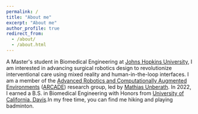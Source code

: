 ```yaml
---
permalink: /
title: "About me"
excerpt: "About me"
author_profile: true
redirect_from: 
  - /about/
  - /about.html
---
```


A Master's student in Biomedical Engineering at [Johns Hopkins University](https://www.bme.jhu.edu/), I am interested in advancing surgical robotics design to revolutionize interventional care using mixed reality and human-in-the-loop interfaces. I am a member of the [Advanced Robotics and Computationally Augmented Environments](https://arcade.cs.jhu.edu/) ([ARCADE](https://arcade.cs.jhu.edu/)) research group, led by [Mathias Unberath](https://mathiasunberath.github.io). In 2022, I earned a B.S. in Biomedical Engineering with Honors from [University of California, Davis](https://bme.ucdavis.edu/).In my free time, you can find me hiking and playing badminton.
